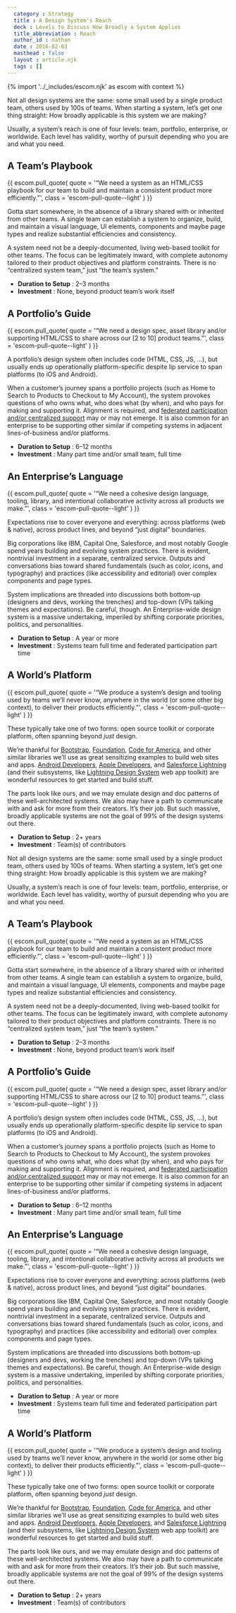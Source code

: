 ```yaml
---
  category : Strategy
  title : A Design System's Reach
  deck : Levels to Discuss How Broadly a System Applies
  title_abbreviation : Reach
  author_id : nathan
  date : 2016-02-03
  masthead : false
  layout : article.njk
  tags : []
---
```



{% import '../_includes/escom.njk' as escom with context %}





Not all design systems are the same: some small used by a single product team, others used by 100s of teams. When starting a system, let’s get one thing straight: How broadly applicable is this system we are making?

Usually, a system’s reach is one of four levels: team, portfolio, enterprise, or worldwide. Each level has validity, worthy of pursuit depending who you are and what you need.

## A Team’s&nbsp;Playbook


  {{ escom.pull_quote(
      quote = '“We need a system as an HTML/CSS playbook for our team to build and maintain a consistent product more efficiently.”',
      class = 'escom-pull-quote--light'
  ) }}




Gotta start somewhere, in the absence of a library shared with or inherited from other teams. A single team can establish a system to organize, build, and maintain a visual language, UI elements, components and maybe page types and realize substantial efficiencies and consistency.

A system need not be a deeply-documented, living web-based toolkit for other teams. The focus can be legitimately inward, with complete autonomy tailored to their product objectives and platform constraints. There is no “centralized system team,” just “the team’s system.”

- **Duration to Setup** : 2–3 months
- **Investment** : None, beyond product team’s work itself

## A Portfolio’s Guide


  {{ escom.pull_quote(
      quote = '“We need a design spec, asset library and/or supporting HTML/CSS to share across our [2 to 10] product teams.”',
      class = 'escom-pull-quote--light'
  ) }}




A portfolio’s design system often includes code (HTML, CSS, JS,&nbsp;…), but usually ends up operationally platform-specific despite lip service to span platforms (to iOS and Android).

When a customer’s journey spans a portfolio projects (such as Home to Search to Products to Checkout to My Account), the system provokes questions of who owns what, who does what (by when), and who pays for making and supporting it. Alignment is required, and [federated participation and/or centralized support](/articles/team-models-for-scaling-a-design-system) may or may not emerge. It is also common for an enterprise to be supporting other similar if competing systems in adjacent lines-of-business and/or platforms.

- **Duration to Setup** : 6–12 months
- **Investment** : Many part time and/or small team, full time

## An Enterprise’s Language


  {{ escom.pull_quote(
      quote = '“We need a cohesive design language, tooling, library, and intentional collaborative activity across all products we make.”',
      class = 'escom-pull-quote--light'
  ) }}




Expectations rise to cover everyone and everything: across platforms (web & native), across product lines, and beyond “just digital” boundaries.

Big corporations like IBM, Capital One, Salesforce, and most notably Google spend years building and evolving system practices. There is evident, nontrivial investment in a separate, centralized service. Outputs and conversations bias toward shared fundamentals (such as color, icons, and typography) and practices (like accessibility and editorial) over complex components and page types.

System implications are threaded into discussions both bottom-up (designers and devs, working the trenches) and top-down (VPs talking themes and expectations). Be careful, though. An Enterprise-wide design system is a massive undertaking, imperiled by shifting corporate priorities, politics, and personalities.

- **Duration to Setup** : A year or more
- **Investment** : Systems team full time and federated participation part time

## A World’s&nbsp;Platform


  {{ escom.pull_quote(
      quote = '“We produce a system’s design and tooling used by teams we’ll never know, anywhere in the world (or some other big context), to deliver their products efficiently.”',
      class = 'escom-pull-quote--light'
  ) }}




These typically take one of two forms: open source toolkit or corporate platform, often spanning beyond _just_ design.

We’re thankful for [Bootstrap](http://getbootstrap.com), [Foundation](http://foundation.zurb.com/), [Code for America](http://style.codeforamerica.org), and other similar libraries we’ll use as great sensitizing examples to build web sites and apps. [Android Developers](http://developer.android.com/), [Apple Developers](https://developer.apple.com/resources/), and [Salesforce Lightning](https://developer.salesforce.com/lightning) (and their subsystems, like [Lightning Design System](https://www.lightningdesignsystem.com/) web app toolkit) are wonderful resources to get started and build stuff.

The parts look like ours, and we may emulate design and doc patterns of these well-architected systems. We also may have a path to communicate with and ask for more from their creators. It’s their job. But such massive, broadly applicable systems are not the goal of 99% of the design systems out there.

- **Duration to Setup** : 2+ years
- **Investment** : Team(s) of contributors










Not all design systems are the same: some small used by a single product team, others used by 100s of teams. When starting a system, let’s get one thing straight: How broadly applicable is this system we are making?

Usually, a system’s reach is one of four levels: team, portfolio, enterprise, or worldwide. Each level has validity, worthy of pursuit depending who you are and what you need.

## A Team’s&nbsp;Playbook


  {{ escom.pull_quote(
      quote = '“We need a system as an HTML/CSS playbook for our team to build and maintain a consistent product more efficiently.”',
      class = 'escom-pull-quote--light'
  ) }}




Gotta start somewhere, in the absence of a library shared with or inherited from other teams. A single team can establish a system to organize, build, and maintain a visual language, UI elements, components and maybe page types and realize substantial efficiencies and consistency.

A system need not be a deeply-documented, living web-based toolkit for other teams. The focus can be legitimately inward, with complete autonomy tailored to their product objectives and platform constraints. There is no “centralized system team,” just “the team’s system.”

- **Duration to Setup** : 2–3 months
- **Investment** : None, beyond product team’s work itself

## A Portfolio’s Guide


  {{ escom.pull_quote(
      quote = '“We need a design spec, asset library and/or supporting HTML/CSS to share across our [2 to 10] product teams.”',
      class = 'escom-pull-quote--light'
  ) }}




A portfolio’s design system often includes code (HTML, CSS, JS,&nbsp;…), but usually ends up operationally platform-specific despite lip service to span platforms (to iOS and Android).

When a customer’s journey spans a portfolio projects (such as Home to Search to Products to Checkout to My Account), the system provokes questions of who owns what, who does what (by when), and who pays for making and supporting it. Alignment is required, and [federated participation and/or centralized support](/articles/team-models-for-scaling-a-design-system) may or may not emerge. It is also common for an enterprise to be supporting other similar if competing systems in adjacent lines-of-business and/or platforms.

- **Duration to Setup** : 6–12 months
- **Investment** : Many part time and/or small team, full time

## An Enterprise’s Language


  {{ escom.pull_quote(
      quote = '“We need a cohesive design language, tooling, library, and intentional collaborative activity across all products we make.”',
      class = 'escom-pull-quote--light'
  ) }}




Expectations rise to cover everyone and everything: across platforms (web & native), across product lines, and beyond “just digital” boundaries.

Big corporations like IBM, Capital One, Salesforce, and most notably Google spend years building and evolving system practices. There is evident, nontrivial investment in a separate, centralized service. Outputs and conversations bias toward shared fundamentals (such as color, icons, and typography) and practices (like accessibility and editorial) over complex components and page types.

System implications are threaded into discussions both bottom-up (designers and devs, working the trenches) and top-down (VPs talking themes and expectations). Be careful, though. An Enterprise-wide design system is a massive undertaking, imperiled by shifting corporate priorities, politics, and personalities.

- **Duration to Setup** : A year or more
- **Investment** : Systems team full time and federated participation part time

## A World’s&nbsp;Platform


  {{ escom.pull_quote(
      quote = '“We produce a system’s design and tooling used by teams we’ll never know, anywhere in the world (or some other big context), to deliver their products efficiently.”',
      class = 'escom-pull-quote--light'
  ) }}




These typically take one of two forms: open source toolkit or corporate platform, often spanning beyond _just_ design.

We’re thankful for [Bootstrap](http://getbootstrap.com), [Foundation](http://foundation.zurb.com/), [Code for America](http://style.codeforamerica.org), and other similar libraries we’ll use as great sensitizing examples to build web sites and apps. [Android Developers](http://developer.android.com/), [Apple Developers](https://developer.apple.com/resources/), and [Salesforce Lightning](https://developer.salesforce.com/lightning) (and their subsystems, like [Lightning Design System](https://www.lightningdesignsystem.com/) web app toolkit) are wonderful resources to get started and build stuff.

The parts look like ours, and we may emulate design and doc patterns of these well-architected systems. We also may have a path to communicate with and ask for more from their creators. It’s their job. But such massive, broadly applicable systems are not the goal of 99% of the design systems out there.

- **Duration to Setup** : 2+ years
- **Investment** : Team(s) of contributors



